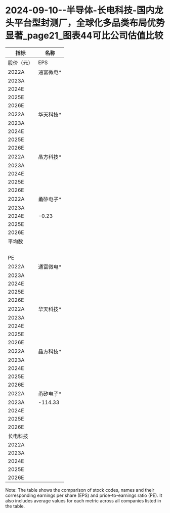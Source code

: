 # 2024-09-10--半导体-长电科技-国内龙头平台型封测厂，全球化多品类布局优势显著_page21_图表44可比公司估值比较

| 指标 | 名称 |
| --- | --- |
| 股价（元） | EPS |
| 2022A | 通富微电* | 18.50 |
| 2023A |  | 0.33 |
| 2024E |  | 0.11 |
| 2025E |  | 0.62 |
| 2026E |  | 0.83 |
| 2022A | 华天科技* | 7.51 |
| 2023A |  | 0.24 |
| 2024E |  | 0.07 |
| 2025E |  | 0.19 |
| 2026E |  | 0.31 |
| 2022A | 晶方科技* | 17.57 |
| 2023A |  | 0.35 |
| 2024E |  | 0.23 |
| 2025E |  | 0.45 |
| 2026E |  | 0.61 |
| 2022A | 甬矽电子* | 17.03 |
| 2023A |  | 0.34 |
| 2024E | -0.23 |
| 2025E |  | 0.16 |
| 2026E |  | 0.53 |
| 平均数 |  | 50.60 |
|  |  | 7.17 |
|  |  | 53.87 |
|  |  | 26.96 |
|  |  | 19.21 |
| PE |  | 1.83 |
| 2022A | 通富微电* | 49.68 |
| 2023A |  | 206.91 |
| 2024E |  | 29.93 |
| 2025E |  | 22.42 |
| 2026E |  | 17.58 |
| 2022A | 华天科技* | 35.23 |
| 2023A |  | 120.63 |
| 2024E |  | 40.12 |
| 2025E |  | 24.47 |
| 2026E |  | 18.05 |
| 2022A | 晶方科技* | 53.18 |
| 2023A |  | 95.48 |
| 2024E |  | 38.74 |
| 2025E |  | 28.72 |
| 2026E |  | 22.81 |
| 2022A | 甬矽电子* | 64.31 |
| 2023A | -114.33 |
| 2024E |  | 106.68 |
| 2025E |  | 32.23 |
| 2026E |  | 18.39 |
| 长电科技 |  | 1.83 |
| 2022A |  | 12.70 |
| 2023A |  | 36.32 |
| 2024E |  | 25.44 |
| 2025E |  | 20.15 |
| 2026E |  | 16.08 |

Note: The table shows the comparison of stock codes, names and their corresponding earnings per share (EPS) and price-to-earnings ratio (PE). It also includes average values for each metric across all companies listed in the table.